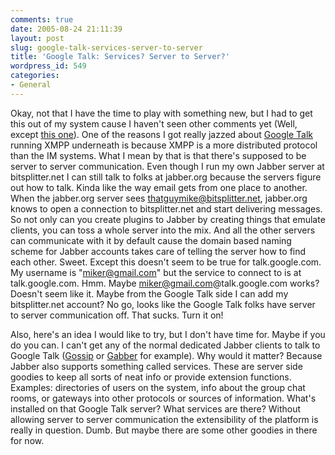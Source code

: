 ```yaml
---
comments: true
date: 2005-08-24 21:11:39
layout: post
slug: google-talk-services-server-to-server
title: 'Google Talk: Services? Server to Server?'
wordpress_id: 549
categories:
- General
---
```


Okay, not that I have the time to play with something new, but I had to get this out of my system cause I haven't seen other comments yet (Well, except [this one](http://www.decaffeinated.org/archives/2005/08/25/googletalk)). One of the reasons I got really jazzed about [Google Talk](http://talk.google.com) running XMPP underneath is because XMPP is a more distributed protocol than the IM systems. What I mean by that is that there's supposed to be server to server communication. Even though I run my own Jabber server at bitsplitter.net I can still talk to folks at jabber.org because the servers figure out how to talk. Kinda like the way email gets from one place to another. When the jabber.org server sees thatguymike@bitsplitter.net, jabber.org knows to open a connection to bitsplitter.net and start delivering messages. So not only can you create plugins to Jabber by creating things that emulate clients, you can toss a whole server into the mix. And all the other servers can communicate with it by default cause the domain based naming scheme for Jabber accounts takes care of telling the server how to find each other. Sweet.  Except this doesn't seem to be true for talk.google.com. My username is "miker@gmail.com" but the service to connect to is at talk.google.com. Hmm.  Maybe miker@gmail.com@talk.google.com works? Doesn't seem like it. Maybe from the Google Talk side I can add my bitsplitter.net account? No go, looks like the Google Talk folks have server to server communication off. That sucks. Turn it on!

Also, here's an idea I would like to try, but I don't have time for. Maybe if you do you can. I can't get any of the normal dedicated Jabber clients to talk to Google Talk ([Gossip](http://developer.imendio.com/wiki/Gossip) or [Gabber](http://gabber.sourceforge.net/) for example). Why would it matter? Because Jabber also supports something called services. These are server side goodies to keep all sorts of neat info or provide extension functions. Examples: directories of users on the system, info about the group chat rooms, or gateways into other protocols or sources of information. What's installed on that Google Talk server?  What services are there? Without allowing server to server communication the extensibility of the platform is really in question. Dumb. But maybe there are some other goodies in there for now.

